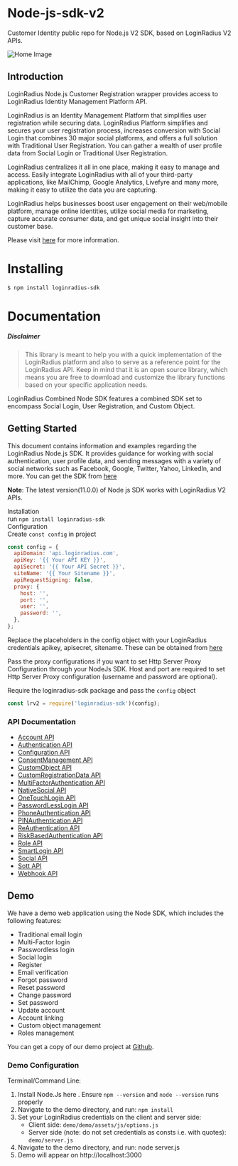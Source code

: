 # Node-js-sdk-v2

Customer Identity public repo for Node.js V2 SDK, based on LoginRadius V2 APIs.

![Home Image](http://docs.lrcontent.com/resources/github/banner-1544x500.png)

## Introduction

LoginRadius Node.js Customer Registration wrapper provides access to LoginRadius Identity Management Platform API.

LoginRadius is an Identity Management Platform that simplifies user registration while securing data. LoginRadius Platform simplifies and secures your user registration process, increases conversion with Social Login that combines 30 major social platforms, and offers a full solution with Traditional User Registration. You can gather a wealth of user profile data from Social Login or Traditional User Registration.

LoginRadius centralizes it all in one place, making it easy to manage and access. Easily integrate LoginRadius with all of your third-party applications, like MailChimp, Google Analytics, Livefyre and many more, making it easy to utilize the data you are capturing.

LoginRadius helps businesses boost user engagement on their web/mobile platform, manage online identities, utilize social media for marketing, capture accurate consumer data, and get unique social insight into their customer base.

Please visit [here](http://www.loginradius.com/) for more information.

# Installing

```bash
$ npm install loginradius-sdk
```

# Documentation

##### **Disclaimer**<br>
> This library is meant to help you with a quick implementation of the LoginRadius platform and also to serve as a reference point for the LoginRadius API. Keep in mind that it is an open source library, which means you are free to download and customize the library functions based on your specific application needs.

LoginRadius Combined Node SDK features a combined SDK set to encompass Social Login, User Registration, and Custom Object.

## Getting Started

This document contains information and examples regarding the LoginRadius Node.js SDK. It provides guidance for working with social authentication, user profile data, and sending messages with a variety of social networks such as Facebook, Google, Twitter, Yahoo, LinkedIn, and more.
You can get the SDK from [here](http://github.com/LoginRadius/node-js-sdk)

**Note**: The latest version(11.0.0) of Node js SDK works with LoginRadius V2 APIs.

Installation <br/>
run `npm install loginradius-sdk` <br/>
Configuration <br/>
Create `const config` in project

```js
const config = {
  apiDomain: 'api.loginradius.com',
  apiKey: '{{ Your API KEY }}',
  apiSecret: '{{ Your API Secret }}',
  siteName: '{{ Your Sitename }}',
  apiRequestSigning: false,
  proxy: {
    host: '',
    port: '',
    user: '',
    password: '',
  },
};
```

Replace the placeholders in the config object with your LoginRadius credentials apikey, apisecret, sitename. These can be obtained from [here](https://www.loginradius.com/docs/api/v2/admin-console/platform-security/api-key-and-secret)

Pass the proxy configurations if you want to set Http Server Proxy Configuration through your NodeJs SDK. Host and port are required to set Http Server Proxy configuration (username and password are optional).

Require the loginradius-sdk package and pass the `config` object

```js
const lrv2 = require('loginradius-sdk')(config);
```
### API Documentation
- [Account API](AccountAPI.md)
- [Authentication API](AuthenticationAPI.md)
- [Configuration API](ConfigurationAPI.md)
- [ConsentManagement API](ConsentManagementAPI.md)
- [CustomObject API](CustomObjectAPI.md)
- [CustomRegistrationData API](CustomRegistrationDataAPI.md)
- [MultiFactorAuthentication API](MultiFactorAuthenticationAPI.md)
- [NativeSocial API](NativeSocialAPI.md)
- [OneTouchLogin API](OneTouchLoginAPI.md)
- [PasswordLessLogin API](PasswordLessLoginAPI.md)
- [PhoneAuthentication API](PhoneAuthenticationAPI.md)
- [PINAuthentication API](PINAuthenticationAPI.md)
- [ReAuthentication API](ReAuthenticationAPI.md)
- [RiskBasedAuthentication API](RiskBasedAuthenticationAPI.md)
- [Role API](RoleAPI.md)
- [SmartLogin API](SmartLoginAPI.md)
- [Social API](SocialAPI.md)
- [Sott API](SottAPI.md)
- [Webhook API](WebhookAPI.md)

## Demo <br/>

We have a demo web application using the Node SDK, which includes the following features:

- Traditional email login
- Multi-Factor login
- Passwordless login
- Social login
- Register
- Email verification
- Forgot password
- Reset password
- Change password
- Set password
- Update account
- Account linking
- Custom object management
- Roles management <br/>

You can get a copy of our demo project at [Github](http://github.com/LoginRadius/node-js-sdk).

### Demo Configuration

Terminal/Command Line:

1. Install Node.Js here . Ensure `npm --version` and `node --version` runs properly
2. Navigate to the demo directory, and run: `npm install`
3. Set your LoginRadius credentials on the client and server side:
   - Client side: `demo/demo/assets/js/options.js`
   - Server side (note: do not set credentials as consts i.e. with quotes): `demo/server.js`
4. Navigate to the demo directory, and run: node server.js
5. Demo will appear on http://localhost:3000
